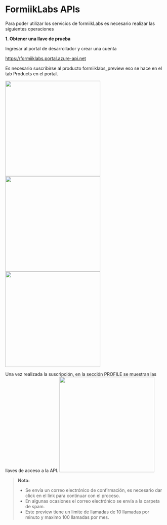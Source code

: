 FormiikLabs APIs
===================

Para poder utilizar los servicios de formiikLabs es necesario realizar las siguientes operaciones

**1. Obtener una llave de prueba**

Ingresar al portal de desarrollador y crear una cuenta

https://formiiklabs.portal.azure-api.net

Es necesario suscribirse al producto formiiklabs_preview eso se hace en el tab Products en el portal.

<img src="https://formiiklabsapi1964.blob.core.windows.net/formiiklabssamples/tab_productos.png" width="300">
<img src="https://formiiklabsapi1964.blob.core.windows.net/formiiklabssamples/suscripcion.png" width="300">
<img src="https://formiiklabsapi1964.blob.core.windows.net/formiiklabssamples/confirmacion.png" width="300">

Una vez realizada la suscripción, en la sección PROFILE se muestran las llaves de acceso a la API.
<img src="https://formiiklabsapi1964.blob.core.windows.net/formiiklabssamples/llaves.png" width="300">


> **Nota:**
> - Se envía un correo electrónico de confirmación, es necesario dar click en el link para continuar con el proceso.
>  - En algunas ocasiones el correo electrónico se envía a la carpeta de spam.
>  - Este preview tiene un limite de llamadas de 10 llamadas por minuto y maximo 100 llamadas por mes.
